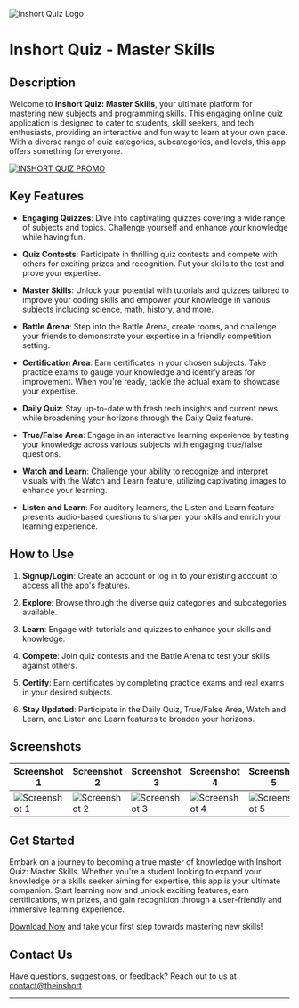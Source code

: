 ![Inshort Quiz Logo](https://play-lh.googleusercontent.com/fh4Lu_Ptw-HFcSPSzr-ZwZOvf13yVF1N2Jz2tPD7gjXPvULbo7vFgR4Nr1PaL9nQxw=s148-rw) 
# Inshort Quiz - Master Skills

## Description

Welcome to **Inshort Quiz: Master Skills**, your ultimate platform for mastering new subjects and programming skills. This engaging online quiz application is designed to cater to students, skill seekers, and tech enthusiasts, providing an interactive and fun way to learn at your own pace. With a diverse range of quiz categories, subcategories, and levels, this app offers something for everyone.

[![INSHORT QUIZ PROMO](https://img.youtube.com/vi/jhTVA7LI1zc/maxresdefault.jpg)](https://www.youtube.com/watch?v=jhTVA7LI1zc)


## Key Features

- **Engaging Quizzes**: Dive into captivating quizzes covering a wide range of subjects and topics. Challenge yourself and enhance your knowledge while having fun.

- **Quiz Contests**: Participate in thrilling quiz contests and compete with others for exciting prizes and recognition. Put your skills to the test and prove your expertise.

- **Master Skills**: Unlock your potential with tutorials and quizzes tailored to improve your coding skills and empower your knowledge in various subjects including science, math, history, and more.

- **Battle Arena**: Step into the Battle Arena, create rooms, and challenge your friends to demonstrate your expertise in a friendly competition setting.

- **Certification Area**: Earn certificates in your chosen subjects. Take practice exams to gauge your knowledge and identify areas for improvement. When you're ready, tackle the actual exam to showcase your expertise.

- **Daily Quiz**: Stay up-to-date with fresh tech insights and current news while broadening your horizons through the Daily Quiz feature.

- **True/False Area**: Engage in an interactive learning experience by testing your knowledge across various subjects with engaging true/false questions.

- **Watch and Learn**: Challenge your ability to recognize and interpret visuals with the Watch and Learn feature, utilizing captivating images to enhance your learning.

- **Listen and Learn**: For auditory learners, the Listen and Learn feature presents audio-based questions to sharpen your skills and enrich your learning experience.

## How to Use

1. **Signup/Login**: Create an account or log in to your existing account to access all the app's features.
   
2. **Explore**: Browse through the diverse quiz categories and subcategories available.
   
3. **Learn**: Engage with tutorials and quizzes to enhance your skills and knowledge.
   
4. **Compete**: Join quiz contests and the Battle Arena to test your skills against others.
   
5. **Certify**: Earn certificates by completing practice exams and real exams in your desired subjects.
   
6. **Stay Updated**: Participate in the Daily Quiz, True/False Area, Watch and Learn, and Listen and Learn features to broaden your horizons.

## Screenshots

| Screenshot 1 | Screenshot 2 | Screenshot 3 | Screenshot 4 | Screenshot 5 | Screenshot 6 | Screenshot 7 | Screenshot 8 |
| ------------ | ------------ | ------------ | ------------ | ------------ | ------------ | ------------ | ------------ |
| ![Screenshot 1](https://play-lh.googleusercontent.com/bObW2f9dFbOPrcTqiAaxso_8dVfq8Bt8qG4vxKmWNZoppSH6zo-rRPLrJvd8d0-N3js=w2560-h1440-rw) | ![Screenshot 2](https://play-lh.googleusercontent.com/0vde90y_w-h7P07h4nIpazWiRm8t7uhX4Z5ejpK7CmbFcnl6_MiHWnI-SbM5hsWaGJs=w2560-h1440-rw) | ![Screenshot 3](https://play-lh.googleusercontent.com/L8-4pC3Png5hA0Da0fRC_O2T6s0VEvs5zwwpOI5pNYAxWjYjv5xZboUvtxmeHjPLYw=w2560-h1440-rw) | ![Screenshot 4](https://play-lh.googleusercontent.com/pYDFIl1ynqXTuM5fHPMpDLuM9PoRF15Yau_ac-88icq_3S8qr3nt7_MhjVMYc51I4Vg=w2560-h1440-rw) |  ![Screenshot 5](https://play-lh.googleusercontent.com/imNaOyqVEjtrzU6Q9PPMa85ftEAunqQ-U-sRH_NmE0CLio9F9wO_x6juilcnriOwzkI=w2560-h1440-rw) | ![Screenshot 6](https://play-lh.googleusercontent.com/bidpQOhXNacnO7nKMsXJHusK68ZLoRdiImwvYdO1eQ5Gtx4_9YBA4DggCjdGh3sMPY47=w2560-h1440-rw) | ![Screenshot 7](https://play-lh.googleusercontent.com/PLv6EuHqL42zNv7RsKs_9-Px7GeCynSvdiYI7-ICmNiESmfOI6DRfypym7UiGHKuG2og=w2560-h1440-rw) | ![Screenshot 8](https://play-lh.googleusercontent.com/o8NX_bQdntbj-YKGvtVkw1C3BU3Qw4YZsv-kD6u34YII8PXhn2avOzn-0b1lOGHdF3Rn=w2560-h1440-rw) |


## Get Started

Embark on a journey to becoming a true master of knowledge with Inshort Quiz: Master Skills. Whether you're a student looking to expand your knowledge or a skills seeker aiming for expertise, this app is your ultimate companion. Start learning now and unlock exciting features, earn certifications, win prizes, and gain recognition through a user-friendly and immersive learning experience.


[Download Now](https://play.google.com/store/apps/details?id=com.theinshort.inshortquiz) and take your first step towards mastering new skills!

## Contact Us

Have questions, suggestions, or feedback? Reach out to us at [contact@theinshort](contact@theinshort).

---
